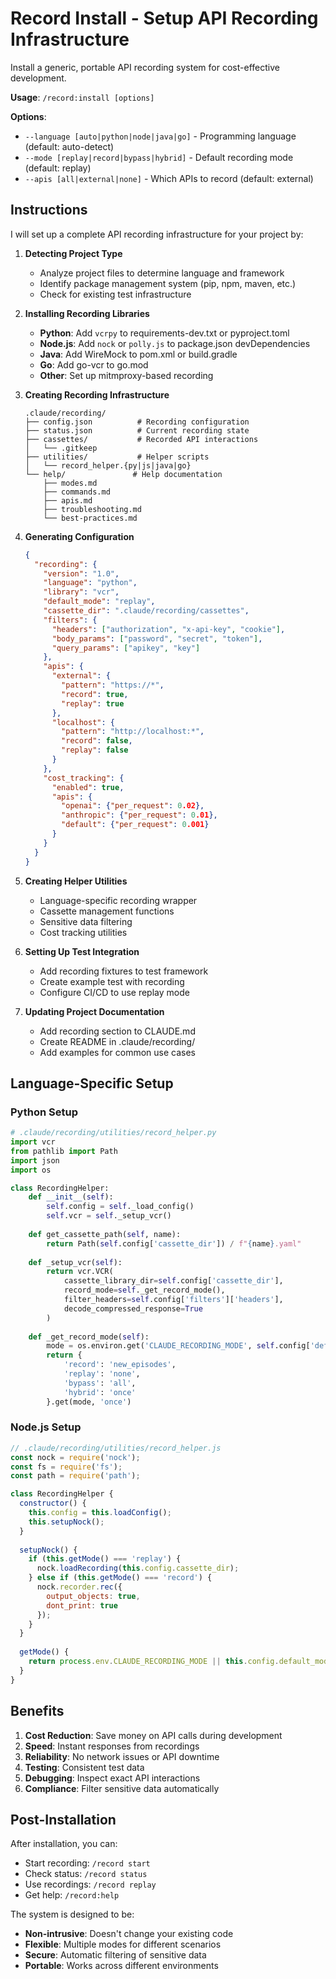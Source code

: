 # Record Install - Setup API Recording Infrastructure

Install a generic, portable API recording system for cost-effective development.

**Usage**: `/record:install [options]`

**Options**:
- `--language [auto|python|node|java|go]` - Programming language (default: auto-detect)
- `--mode [replay|record|bypass|hybrid]` - Default recording mode (default: replay)
- `--apis [all|external|none]` - Which APIs to record (default: external)

## Instructions

I will set up a complete API recording infrastructure for your project by:

1. **Detecting Project Type**
   - Analyze project files to determine language and framework
   - Identify package management system (pip, npm, maven, etc.)
   - Check for existing test infrastructure

2. **Installing Recording Libraries**
   - **Python**: Add `vcrpy` to requirements-dev.txt or pyproject.toml
   - **Node.js**: Add `nock` or `polly.js` to package.json devDependencies
   - **Java**: Add WireMock to pom.xml or build.gradle
   - **Go**: Add go-vcr to go.mod
   - **Other**: Set up mitmproxy-based recording

3. **Creating Recording Infrastructure**
   ```
   .claude/recording/
   ├── config.json          # Recording configuration
   ├── status.json          # Current recording state
   ├── cassettes/           # Recorded API interactions
   │   └── .gitkeep
   ├── utilities/           # Helper scripts
   │   └── record_helper.{py|js|java|go}
   └── help/               # Help documentation
       ├── modes.md
       ├── commands.md
       ├── apis.md
       ├── troubleshooting.md
       └── best-practices.md
   ```

4. **Generating Configuration**
   ```json
   {
     "recording": {
       "version": "1.0",
       "language": "python",
       "library": "vcr",
       "default_mode": "replay",
       "cassette_dir": ".claude/recording/cassettes",
       "filters": {
         "headers": ["authorization", "x-api-key", "cookie"],
         "body_params": ["password", "secret", "token"],
         "query_params": ["apikey", "key"]
       },
       "apis": {
         "external": {
           "pattern": "https://*",
           "record": true,
           "replay": true
         },
         "localhost": {
           "pattern": "http://localhost:*",
           "record": false,
           "replay": false
         }
       },
       "cost_tracking": {
         "enabled": true,
         "apis": {
           "openai": {"per_request": 0.02},
           "anthropic": {"per_request": 0.01},
           "default": {"per_request": 0.001}
         }
       }
     }
   }
   ```

5. **Creating Helper Utilities**
   - Language-specific recording wrapper
   - Cassette management functions
   - Sensitive data filtering
   - Cost tracking utilities

6. **Setting Up Test Integration**
   - Add recording fixtures to test framework
   - Create example test with recording
   - Configure CI/CD to use replay mode

7. **Updating Project Documentation**
   - Add recording section to CLAUDE.md
   - Create README in .claude/recording/
   - Add examples for common use cases

## Language-Specific Setup

### Python Setup
```python
# .claude/recording/utilities/record_helper.py
import vcr
from pathlib import Path
import json
import os

class RecordingHelper:
    def __init__(self):
        self.config = self._load_config()
        self.vcr = self._setup_vcr()
    
    def get_cassette_path(self, name):
        return Path(self.config['cassette_dir']) / f"{name}.yaml"
    
    def _setup_vcr(self):
        return vcr.VCR(
            cassette_library_dir=self.config['cassette_dir'],
            record_mode=self._get_record_mode(),
            filter_headers=self.config['filters']['headers'],
            decode_compressed_response=True
        )
    
    def _get_record_mode(self):
        mode = os.environ.get('CLAUDE_RECORDING_MODE', self.config['default_mode'])
        return {
            'record': 'new_episodes',
            'replay': 'none',
            'bypass': 'all',
            'hybrid': 'once'
        }.get(mode, 'once')
```

### Node.js Setup
```javascript
// .claude/recording/utilities/record_helper.js
const nock = require('nock');
const fs = require('fs');
const path = require('path');

class RecordingHelper {
  constructor() {
    this.config = this.loadConfig();
    this.setupNock();
  }
  
  setupNock() {
    if (this.getMode() === 'replay') {
      nock.loadRecording(this.config.cassette_dir);
    } else if (this.getMode() === 'record') {
      nock.recorder.rec({
        output_objects: true,
        dont_print: true
      });
    }
  }
  
  getMode() {
    return process.env.CLAUDE_RECORDING_MODE || this.config.default_mode;
  }
}
```

## Benefits

1. **Cost Reduction**: Save money on API calls during development
2. **Speed**: Instant responses from recordings
3. **Reliability**: No network issues or API downtime
4. **Testing**: Consistent test data
5. **Debugging**: Inspect exact API interactions
6. **Compliance**: Filter sensitive data automatically

## Post-Installation

After installation, you can:
- Start recording: `/record start`
- Check status: `/record status`
- Use recordings: `/record replay`
- Get help: `/record:help`

The system is designed to be:
- **Non-intrusive**: Doesn't change your existing code
- **Flexible**: Multiple modes for different scenarios
- **Secure**: Automatic filtering of sensitive data
- **Portable**: Works across different environments